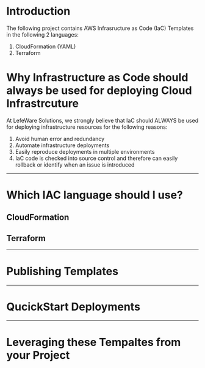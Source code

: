 # Introduction 
The following project contains AWS Infrasructure as Code (IaC) Templates in the following 2 languages:
1. CloudFormation (YAML)
2. Terraform


# Why Infrastructure as Code should always be used for deploying Cloud Infrastrcuture
At LefeWare Solutions, we strongly believe that IaC should ALWAYS be used for deploying infrastructure resources for the following reasons:
1. Avoid human error and redundancy
2. Automate infrastructure deployments
3. Easily reproduce deployments in multiple environments
4. IaC code is checked into source control and therefore can easily rollback or identify when an issue is introduced

---
# Which IAC language should I use?

## CloudFormation

## Terraform

---
# Publishing Templates

---
# QucickStart Deployments


---
# Leveraging these Tempaltes from your Project